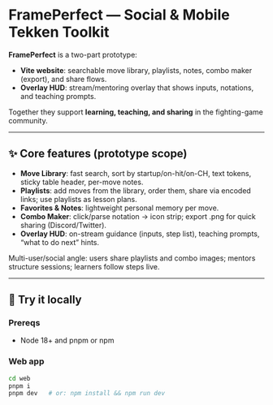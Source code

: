 # FramePerfect — Social & Mobile Tekken Toolkit

**FramePerfect** is a two-part prototype:
- **Vite website**: searchable move library, playlists, notes, combo maker (export), and share flows.
- **Overlay HUD**: stream/mentoring overlay that shows inputs, notations, and teaching prompts.

Together they support **learning, teaching, and sharing** in the fighting-game community.

---

## ✨ Core features (prototype scope)
- **Move Library**: fast search, sort by startup/on-hit/on-CH, text tokens, sticky table header, per-move notes.
- **Playlists**: add moves from the library, order them, share via encoded links; use playlists as lesson plans.
- **Favorites & Notes**: lightweight personal memory per move.
- **Combo Maker**: click/parse notation → icon strip; export .png for quick sharing (Discord/Twitter).
- **Overlay HUD**: on-stream guidance (inputs, step list), teaching prompts, “what to do next” hints.

Multi-user/social angle: users share playlists and combo images; mentors structure sessions; learners follow steps live.

---

## 🧪 Try it locally

### Prereqs
- Node 18+ and pnpm or npm

### Web app
```bash
cd web
pnpm i
pnpm dev   # or: npm install && npm run dev
